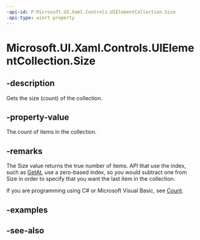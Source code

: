 ```yaml
---
-api-id: P:Microsoft.UI.Xaml.Controls.UIElementCollection.Size
-api-type: winrt property
---
```


<!-- Property syntax
public uint Size { get; }
-->

# Microsoft.UI.Xaml.Controls.UIElementCollection.Size

## -description
Gets the size (count) of the collection.

## -property-value
The count of items in the collection.

## -remarks
The Size value returns the true number of items. API that use the index, such as [GetAt](uielementcollection_getat_496709656.md), use a zero-based index, so you would subtract one from Size in order to specify that you want the last item in the collection.

If you are programming using C# or Microsoft Visual Basic, see [Count](/dotnet/api/system.collections.generic.icollection-1.count?view=dotnet-uwp-10.0&preserve-view=true).

## -examples

## -see-also
